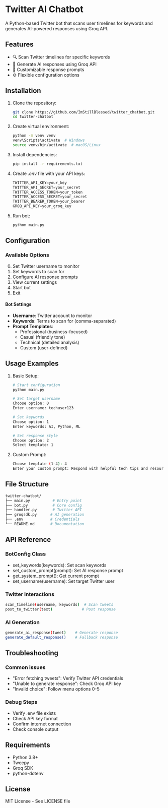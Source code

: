 # Twitter AI Chatbot

A Python-based Twitter bot that scans user timelines for keywords and generates AI-powered responses using Groq API.

## Features

- 🔍 Scan Twitter timelines for specific keywords
- 🤖 Generate AI responses using Groq API
- 🎯 Customizable response prompts
- ⚙️ Flexible configuration options

## Installation

1. Clone the repository:

    ```bash
    git clone https://github.com/ImStillBlessed/twitter_chatbot.git
    cd twitter-chatbot
    ```

2. Create virtual environment:

    ```bash
    python -m venv venv
    venv\Scripts\activate  # Windows
    source venv/bin/activate  # macOS/Linux
    ```

3. Install dependencies:

    ```bash
    pip install -r requirements.txt
    ```

4. Create *.env* file with your API keys:

    ```js
    TWITTER_API_KEY=your_key
    TWITTER_API_SECRET=your_secret
    TWITTER_ACCESS_TOKEN=your_token
    TWITTER_ACCESS_SECRET=your_secret
    TWITTER_BEARER_TOKEN=your_bearer
    GROQ_API_KEY=your_groq_key
    ```

5. Run bot:

    ```bash
    python main.py
    ```

## Configuration

### Available Options

0. Set Twitter username to monitor
1. Set keywords to scan for
2. Configure AI response prompts
3. View current settings
4. Start bot
5. Exit

#### Bot Settings

- **Username**: Twitter account to monitor
- **Keywords**: Terms to scan for (comma-separated)
- **Prompt Templates**:
  - Professional (business-focused)
  - Casual (friendly tone)
  - Technical (detailed analysis)
  - Custom (user-defined)

## Usage Examples

1. Basic Setup:

    ```bash
    # Start configuration
    python main.py

    # Set target username
    Choose option: 0
    Enter username: techuser123

    # Set keywords
    Choose option: 1
    Enter keywords: AI, Python, ML

    # Set response style
    Choose option: 2
    Select template: 1
    ```

2. Custom Prompt:

    ```bash
    Choose template (1-4): 4
    Enter your custom prompt: Respond with helpful tech tips and resources
    ```

## File Structure

```bash
twitter-chatbot/
├── main.py          # Entry point
├── bot.py           # Core config
├── handler.py       # Twitter API
├── groqsdk.py      # AI generation
├── .env            # Credentials
└── README.md       # Documentation
```

## API Reference

### BotConfig Class

- set_keywords(keywords): Set scan keywords
- set_custom_prompt(prompt): Set AI response prompt
- get_system_prompt(): Get current prompt
- set_username(username): Set target Twitter user

### Twitter Interactions

```bash
scan_timeline(username, keywords)  # Scan tweets
post_to_twitter(text)             # Post response
```

### AI Generation

```bash
generate_ai_response(tweet)    # Generate response
generate_default_response()    # Fallback response
```

## Troubleshooting

### Common issues

- "Error fetching tweets": Verify Twitter API credentials
- "Unable to generate response": Check Groq API key
- "Invalid choice": Follow menu options 0-5

### Debug Steps

- Verify .env file exists
- Check API key format
- Confirm internet connection
- Check console output

## Requirements

- Python 3.8+
- Tweepy
- Groq SDK
- python-dotenv

## License

MIT License - See LICENSE file
